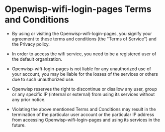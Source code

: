 # Openwisp-wifi-login-pages Terms and Conditions

- By using or visiting the Openwisp-wifi-login-pages, you signify your agreement
  to these terms and conditions (the "Terms of Service") and the Privacy policy.

- In order to access the wifi service, you need to be a registered user of the
  default organization.

- Openwisp-wifi-login-pages is not liable for any unauthorized use of your account,
  you may be liable for the losses of the services or others due to such unauthorized use.

- Openwisp reserves the right to discontinue or disallow any user, group or any
  specific IP (internal or external) from using its services without any prior notice.

- Violating the above mentioned Terms and Conditions may result in the termination
  of the particular user account or the particular IP address from accessing
  Openwisp-wifi-login-pages and using its services in the future.
